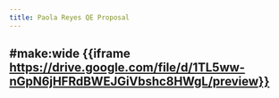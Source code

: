 ```yaml
---
title: Paola Reyes QE Proposal
---
```


## #make:wide {{iframe  https://drive.google.com/file/d/1TL5ww-nGpN6jHFRdBWEJGiVbshc8HWgL/preview}}

## 
